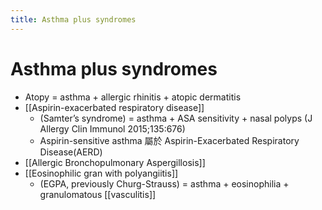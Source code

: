 ```yaml
---
title: Asthma plus syndromes
---
```


# Asthma plus syndromes

- Atopy = asthma + allergic rhinitis + atopic dermatitis
- [[Aspirin-exacerbated respiratory disease]] 
    - (Samter’s syndrome) = asthma + ASA sensitivity + nasal polyps (J Allergy Clin Immunol 2015;135:676)
    - Aspirin-sensitive asthma 屬於 Aspirin-Exacerbated Respiratory Disease(AERD)
- [[Allergic Bronchopulmonary Aspergillosis]] 
- [[Eosinophilic gran with polyangiitis]]
  - (EGPA, previously Churg-Strauss) = asthma + eosinophilia + granulomatous [[vasculitis]]
